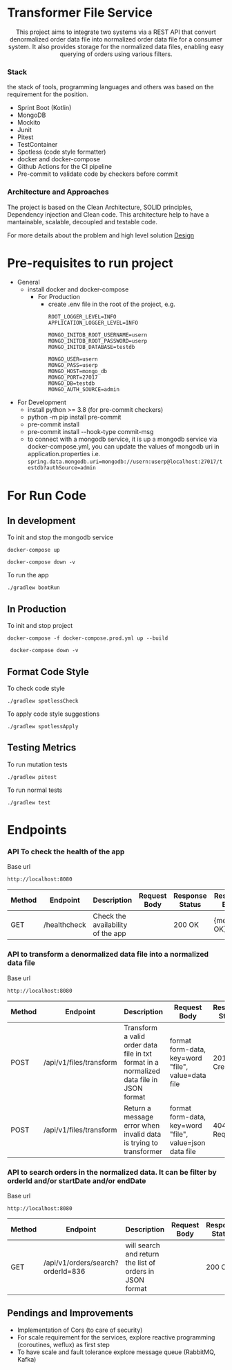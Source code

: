 # Transformer File Service

<center>
This project aims to integrate two systems via a REST API that convert 
denormalized order data file into normalized order data file for a consumer system. 
It also provides storage for the normalized data files, enabling easy querying of 
orders using various filters.
</center>


### Stack
the stack of tools, programming languages and others was based on the requirement 
for the position.

- Sprint Boot (Kotlin)
- MongoDB
- Mockito
- Junit
- Pitest
- TestContainer
- Spotless (code style formatter)
- docker and docker-compose
- Github Actions for the CI pipeline
- Pre-commit to validate code by checkers before commit

### Architecture and Approaches
The project is based on the Clean Architecture, SOLID principles, Dependency injection and Clean code. 
This architecture help to have a mantainable, scalable, decoupled and testable code.

For more details about the problem and high level solution [Design](https://www.tldraw.com/ro/4AF9JKyHnt5cA6RQ1dtZA?v=-206,-42,2211,1068&p=page)

# Pre-requisites to run project
- General
  - install docker and docker-compose
    - For Production
      - create .env file in the root of the project, e.g.
         ```
        ROOT_LOGGER_LEVEL=INFO
        APPLICATION_LOGGER_LEVEL=INFO
    
        MONGO_INITDB_ROOT_USERNAME=usern
        MONGO_INITDB_ROOT_PASSWORD=userp
        MONGO_INITDB_DATABASE=testdb
    
        MONGO_USER=usern
        MONGO_PASS=userp
        MONGO_HOST=mongo_db
        MONGO_PORT=27017
        MONGO_DB=testdb
        MONGO_AUTH_SOURCE=admin
        ```
- For Development
    - install python >= 3.8 (for pre-commit checkers)
    - python -m pip install pre-commit
    - pre-commit install
    - pre-commit install --hook-type commit-msg
    - to connect with a mongodb service, it is up a mongodb service via docker-compose.yml, you can update the values of mongodb uri in application.properties i.e.
      ```spring.data.mongodb.uri=mongodb://usern:userp@localhost:27017/testdb?authSource=admin```

# For Run Code
## In development
To init and stop the mongodb service
 ```
 docker-compose up
 ```
 ```
 docker-compose down -v
 ```

To run the app
```
./gradlew bootRun
```

## In Production
To init and stop project
````
docker-compose -f docker-compose.prod.yml up --build
````
````
 docker-compose down -v
````

## Format Code Style
To check code style
```
./gradlew spotlessCheck
```

To apply code style suggestions
```
./gradlew spotlessApply
```

## Testing Metrics
To run mutation tests
```
./gradlew pitest
```

To run normal tests
```
./gradlew test
```

# Endpoints
### API To check the health of the app
Base url
```
http://localhost:8080
```

| Method | Endpoint     | Description                       | Request Body                                     | Response Status | Response Body                                                                                                       |
|--------|--------------|-----------------------------------|--------------------------------------------------|-----------------|---------------------------------------------------------------------------------------------------------------------|
| GET    | /healthcheck | Check the availability of the app |  | 200 OK          |                                                              {message: OK}                         |


### API to transform a denormalized data file into a normalized data file
Base url
```
http://localhost:8080
```

| Method | Endpoint                                     | Description                                                                              | Request Body                                            | Response Status | Response Body                                                                     |
|--------|----------------------------------------------|------------------------------------------------------------------------------------------|---------------------------------------------------------|-----------------|-----------------------------------------------------------------------------------|
| POST   | /api/v1/files/transform | Transform a valid order data file in txt format in a normalized data file in JSON format | format form-data, key=word "file", value=data file      | 201 Created     | Order data file in JSON format                                                    |
| POST   | /api/v1/files/transform | Return a message error when invalid data is trying to transformer                        | format form-data, key=word "file", value=json data file | 404 Bad Request | {"message": "Invalid file type, it needs to be .txt type"}                        |


### API to search orders in the normalized data. It can be filter by orderId and/or startDate and/or endDate
Base url
```
http://localhost:8080
```

| Method | Endpoint                          | Description                                              | Request Body                                            | Response Status | Response Body                           |
|--------|-----------------------------------|----------------------------------------------------------|---------------------------------------------------------|-----------------|-----------------------------------------|
| GET    | /api/v1/orders/search?orderId=836 | will search and return the list of orders in JSON format |      | 200 OK          | Lista de Orders filtered by the filters |


## Pendings and Improvements 
- Implementation of Cors (to care of security)
- For scale requirement for the services, explore reactive programming (coroutines, weflux) as first step
- To have scale and fault tolerance explore message queue (RabbitMQ, Kafka)